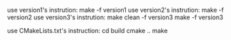 use version1's instrution:
	make -f version1
use version2's instrution:
	make -f version2
use version3's instrution:
	make clean -f version3
	make -f version3

use CMakeLists.txt's instruction:
	cd build
	cmake ..
	make
